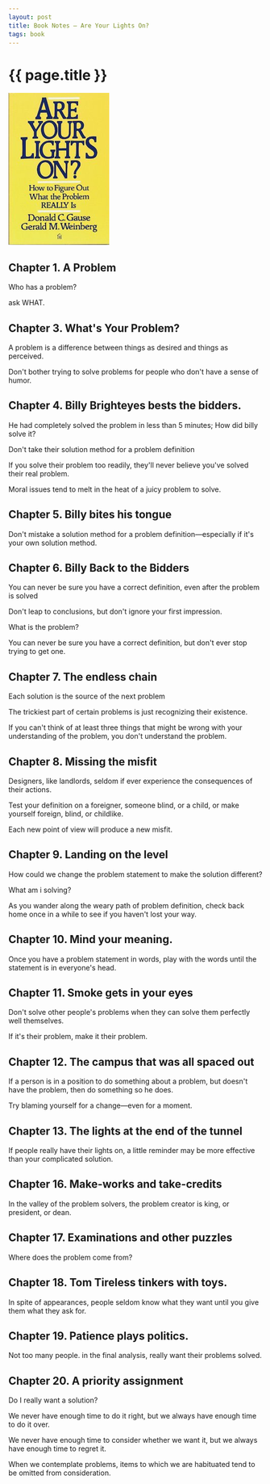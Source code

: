 ```yaml
---
layout: post
title: Book Notes – Are Your Lights On?
tags: book
---
```


# {{ page.title }}

![Book cover of Are Your Lights On](/images/posts/are-your-lights-on-book.jpg)

## Chapter 1. A Problem

Who has a problem?

ask WHAT.

## Chapter 3. What's Your Problem?

A problem is a difference between things as desired and things as perceived.

Don't bother trying to solve problems for people who don't have a sense of humor.

## Chapter 4. Billy Brighteyes bests the bidders.

He had completely solved the problem in less than 5 minutes; How did billy solve it?

Don't take their solution method for a problem definition

If you solve their problem too readily, they'll never believe you've solved their real problem.

Moral issues tend to melt in the heat of a juicy problem to solve.

## Chapter 5. Billy bites his tongue

Don't mistake a solution method for a problem definition—especially if it's your own solution method.

## Chapter 6. Billy Back to the Bidders

You can never be sure you have a correct definition, even after the problem is solved

Don't leap to conclusions, but don't ignore your first impression.

What is the problem?

You can never be sure you have a correct definition, but don't ever stop trying to get one.

## Chapter 7. The endless chain

Each solution is the source of the next problem

The trickiest part of certain problems is just recognizing their existence.

If you can't think of at least three things that might be wrong with your understanding of the problem, you don't understand the problem.

## Chapter 8. Missing the misfit

Designers, like landlords, seldom if ever experience the consequences of their actions.

Test your definition on a foreigner, someone blind, or a child, or make yourself foreign, blind, or childlike.

Each new point of view will produce a new misfit.

## Chapter 9. Landing on the level

How could we change the problem statement to make the solution different?

What am i solving?

As you wander along the weary path of problem definition, check back home once in a while to see if you haven't lost your way.

## Chapter 10. Mind your meaning.

Once you have a problem statement in words, play with the words until the statement is in everyone's head.

## Chapter 11. Smoke gets in your eyes

Don't solve other people's problems when they can solve them perfectly well themselves.

If it's their problem, make it their problem.

## Chapter 12. The campus that was all spaced out

If a person is in a position to do something about a problem, but doesn't have the problem, then do something so he does.

Try blaming yourself for a change—even for a moment.

## Chapter 13. The lights at the end of the tunnel

If people really have their lights on, a little reminder may be more effective than your complicated solution.

## Chapter 16. Make-works and take-credits

In the valley of the problem solvers, the problem creator is king, or president, or dean.

## Chapter 17. Examinations and other puzzles

Where does the problem come from?

## Chapter 18. Tom Tireless tinkers with toys.

In spite of appearances, people seldom know what they want until you give them what they ask for.

## Chapter 19. Patience plays politics.

Not too many people. in the final analysis, really want their problems solved.

## Chapter 20. A priority assignment

Do I really want a solution?

We never have enough time to do it right, but we always have enough time to do it over.

We never have enough time to consider whether we want it, but we always have enough time to regret it.

When we contemplate problems, items to which we are habituated tend to be omitted from consideration.
